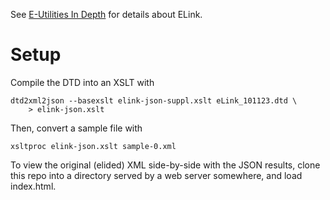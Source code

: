 See [E-Utilities In Depth](http://www.ncbi.nlm.nih.gov/books/NBK25499/) for details
about ELink.

# Setup

Compile the DTD into an XSLT with

    dtd2xml2json --basexslt elink-json-suppl.xslt eLink_101123.dtd \
        > elink-json.xslt

Then, convert a sample file with

    xsltproc elink-json.xslt sample-0.xml


To view the original (elided) XML side-by-side with the JSON results, clone this
repo into a directory served by a web server somewhere, and load index.html.

